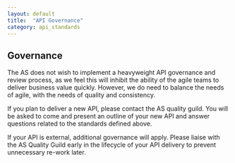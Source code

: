 ```yaml
---
layout: default
title:  "API Governance"
category: api_standards
---
```


## Governance

The AS does not wish to implement a heavyweight API governance and review process, as we feel this will inhibit the ability of the agile teams to deliver business value quickly.  However, we do need to balance the needs of agile, with the needs of quality and consistency.

If you plan to deliver a new API, please contact the AS quality guild.  You will be asked to come and present an outline of your new API and answer questions related to the standards defined above.  

If your API is external, additional governance will apply.  Please liaise with the AS Quality Guild early in the lifecycle of your API delivery to prevent unnecessary re-work later.
